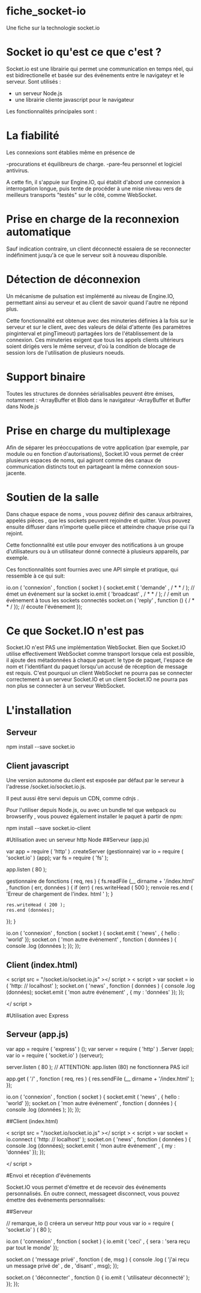 # fiche_socket-io
Une fiche sur la technologie socket.io

# Socket io qu'est ce que c'est ?

Socket.io est une librairie qui permet une communication en temps réel, qui est bidirectionelle et basée sur des événements entre le navigateyr et le serveur.
Sont utilisés :
- un serveur Node.js
- une librairie cliente javascript pour le navigateur 

Les fonctionnalités principales sont :

# La fiabilité

Les connexions sont établies même en présence de

-procurations et équilibreurs de charge.
-pare-feu personnel et logiciel antivirus.

A cette fin, il s'appuie sur Engine.IO, qui établit d'abord une connexion à interrogation longue, puis tente de procéder à une mise  niveau vers de meilleurs transports "testés" sur le côté, comme WebSocket.

# Prise en charge de la reconnexion automatique

Sauf indication contraire, un client déconnecté essaiera de se reconnecter indéfiniment jusqu'à ce que le serveur soit à nouveau disponible. 

# Détection de déconnexion

Un mécanisme de pulsation est implémenté au niveau de Engine.IO, permettant ainsi au serveur et au client de savoir quand l'autre ne répond plus.

Cette fonctionnalité est obtenue avec des minuteries définies à la fois sur le serveur et sur le client, avec des valeurs  de délai d'attente (les paramètres pinginterval et pingTimeout) partagées lors de l'établissement de la connexion.
Ces minuteries exigent que tous les appels clients ultérieurs soient dirigés vers le même serveur, d'où la condition de blocage de session lors de l'utilisation de plusieurs noeuds.

# Support binaire

Toutes les structures de données sérialisables peuvent être émises, notamment :
-ArrayBuffer et Blob dans le navigateur
-ArrayBuffer et Buffer dans Node.js

# Prise en charge du multiplexage

Afin de séparer les préoccupations de votre application (par exemple, par module ou en fonction d'autorisations), Socket.IO vous permet de créer plusieurs espaces de noms, qui agiront comme des canaux de communication distincts tout en partageant la même connexion sous-jacente.

# Soutien de la salle

Dans chaque espace de noms , vous pouvez définir des canaux arbitraires, appelés pièces , que les sockets peuvent rejoindre et quitter. Vous pouvez ensuite diffuser dans n’importe quelle pièce et atteindre chaque prise qui l’a rejoint.

Cette fonctionnalité est utile pour envoyer des notifications à un groupe d'utilisateurs ou à un utilisateur donné connecté à plusieurs appareils, par exemple.

Ces fonctionnalités sont fournies avec une API simple et pratique, qui ressemble à ce qui suit:

io.on ( 'connexion' , fonction ( socket ) { 
  socket.emit ( 'demande' , / * * / ); // émet un événement sur la socket
   io.emit ( 'broadcast' , / * * / ); / / emit un événement à tous les sockets connectés
   socket.on ( 'reply' , function () { / * * / }); // écoute l'événement
 });
 
 # Ce que Socket.IO n'est pas
 
 Socket.IO n'est PAS une implémentation WebSocket. Bien que Socket.IO utilise effectivement WebSocket comme transport lorsque cela est possible, il ajoute des métadonnées à chaque paquet: le type de paquet, l'espace de nom et l'identifiant du paquet lorsqu'un accusé de réception de message est requis. C'est pourquoi un client WebSocket ne pourra pas se connecter correctement à un serveur Socket.IO et un client Socket.IO ne pourra pas non plus se connecter à un serveur WebSocket. 

# L'installation
## Serveur
npm install --save socket.io

## Client javascript

Une version autonome du client est exposée par défaut par le serveur à l'adresse /socket.io/socket.io.js.

Il peut aussi être servi depuis un CDN, comme cdnjs .

Pour l'utiliser depuis Node.js, ou avec un bundle tel que webpack ou browserify , vous pouvez également installer le paquet à partir de npm:

npm install --save socket.io-client

#Utilisation avec un serveur http Node
##Serveur (app.js)

var app = require ( 'http' ) .createServer (gestionnaire) 
var io = require ( 'socket.io' ) (app); 
var fs = require ( 'fs' );

app.listen ( 80 );

 gestionnaire de fonctions ( req, res ) {
  fs.readFile (__ dirname + '/index.html' , function ( err, données ) { if (err) {      res.writeHead ( 500 ); renvoie res.end ( 'Erreur de chargement de l'index. html ' );    }
  
    

      


    res.writeHead ( 200 ); 
    res.end (données); 
  }); 
}

io.on ( 'connexion' , fonction ( socket ) { 
  socket.emit ( 'news' , { hello : 'world' }); 
  socket.on ( 'mon autre événement' , fonction ( données ) { console .log (données );   }); });

## Client (index.html)

< script  src = "/socket.io/socket.io.js" ></ script > 
< script >
  var socket = io ( 'http: // localhost' ); 
  socket.on ( 'news' , fonction ( données ) { console .log (données);     socket.emit ( 'mon autre événement' , { my : 'données' });   });
    


</ script >

#Utilisation avec Express
## Serveur (app.js)

var app = require ( 'express' ) (); 
var server = require ( 'http' ) .Server (app); 
var io = require ( 'socket.io' ) (serveur);

server.listen ( 80 ); 
// ATTENTION: app.listen (80) ne fonctionnera PAS ici!

app.get ( '/' , fonction ( req, res ) { 
  res.sendFile (__ dirname + '/index.html' ); 
});

io.on ( 'connexion' , fonction ( socket ) { 
  socket.emit ( 'news' , { hello : 'world' }); 
  socket.on ( 'mon autre événement' , fonction ( données ) { console .log (données );   }); });
    
##Client (index.html)

< script  src = "/socket.io/socket.io.js" ></ script > 
< script >
  var socket = io.connect ( 'http: // localhost' ); 
  socket.on ( 'news' , fonction ( données ) { console .log (données);     socket.emit ( 'mon autre événement' , { my : 'données' });   });
    


</ script >

#Envoi et réception d'événements

Socket.IO vous permet d'émettre et de recevoir des événements personnalisés. En outre connect, messageet disconnect, vous pouvez émettre des événements personnalisés:

##Serveur

// remarque, io (<port>) créera un serveur http pour vous 
var io = require ( 'socket.io' ) ( 80 );

io.on ( 'connexion' , fonction ( socket ) { 
  io.emit ( 'ceci' , { sera : 'sera reçu par tout le monde' });

  socket.on ( 'message privé' , fonction ( de, msg ) { console .log ( 'j'ai reçu un message privé de' , de , 'disant' , msg);   });
    


  socket.on ( 'déconnecter' , fonction () { 
    io.emit ( 'utilisateur déconnecté' ); 
  }); 
});


